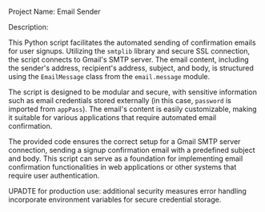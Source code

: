 Project Name: Email Sender

Description:

This Python script facilitates the automated sending of confirmation emails for user signups. Utilizing the `smtplib` library and secure SSL connection, the script connects to Gmail's SMTP server. The email content, including the sender's address, recipient's address, subject, and body, is structured using the `EmailMessage` class from the `email.message` module.

The script is designed to be modular and secure, with sensitive information such as email credentials stored externally (in this case, `password` is imported from `appPass`). The email's content is easily customizable, making it suitable for various applications that require automated email confirmation.

The provided code ensures the correct setup for a Gmail SMTP server connection, sending a signup confirmation email with a predefined subject and body. This script can serve as a foundation for implementing email confirmation functionalities in web applications or other systems that require user authentication.

UPADTE for production use:
additional security measures
error handling
incorporate environment variables for secure credential storage.